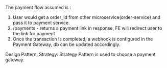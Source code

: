 The payment flow assumed is :
  1. User would get a order_id from other microservice(order-service) and pass it to payment service.
  2. /payments - returns a payment link in response, FE will redirect user to the link for payment
  3. Once the transaction is completed, a webhook is configured in the Payment Gateway, db can be updated accordingly.


Design Pattern:
Strategy: 
  Strategy Pattern is used to choose a payment gateway.


